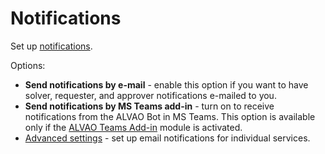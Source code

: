 # Notifications
   
Set up [notifications](../../../alvao-service-desk/implementation/services/notifications).
   
Options:
   
- **Send notifications by e-mail** - enable this option if you want to have solver, requester, and approver notifications e-mailed to you.
- **Send notifications by MS Teams add-in** - turn on to receive notifications from the ALVAO Bot in MS Teams. This option is available only if the [ALVAO Teams Add-in](../../../modules/alvao-teams-addin) module is activated.
- [Advanced settings](custom-notification-settings/advanced-settings) - set up email notifications for individual services.
